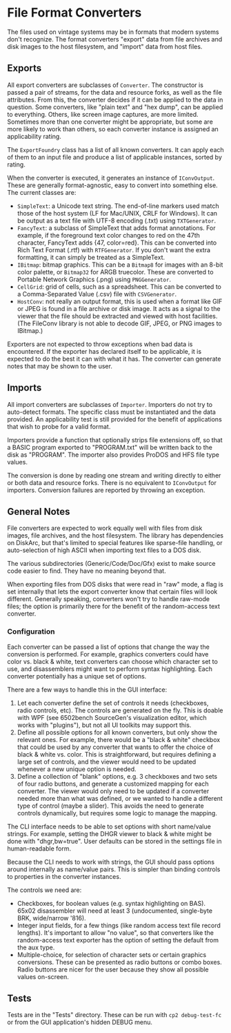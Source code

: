 # File Format Converters #

The files used on vintage systems may be in formats that modern systems don't recognize.  The
format converters "export" data from file archives and disk images to the host filesystem, and
"import" data from host files.

## Exports ##

All export converters are subclasses of `Converter`.  The constructor is passed a pair of streams,
for the data and resource forks, as well as the file attributes.  From this, the converter
decides if it can be applied to the data in question.  Some converters, like "plain text" and
"hex dump", can be applied to everything.  Others, like screen image captures, are more limited.
Sometimes more than one converter might be appropriate, but some are more likely to work than
others, so each converter instance is assigned an applicability rating.

The `ExportFoundry` class has a list of all known converters.  It can apply each of them to an
input file and produce a list of applicable instances, sorted by rating.

When the converter is executed, it generates an instance of `IConvOutput`.  These are generally
format-agnostic, easy to convert into something else.  The current classes are:

 - `SimpleText`: a Unicode text string.  The end-of-line markers used match those of the
   host system (LF for Mac/UNIX, CRLF for Windows).  It can be output as a text file with
   UTF-8 encoding (.txt) using `TXTGenerator`.
 - `FancyText`: a subclass of SimpleText that adds format annotations.  For example, if the
   foreground text color changes to red on the 47th character, FancyText adds {47, color=red}.
   This can be converted into Rich Text Format (.rtf) with `RTFGenerator`.  If you don't want the
   extra formatting, it can simply be treated as a SimpleText.
 - `IBitmap`: bitmap graphics.  This can be a `Bitmap8` for images with an 8-bit color palette,
   or `Bitmap32` for ARGB truecolor.  These are converted to Portable Network Graphics (.png)
   using `PNGGenerator`.
 - `CellGrid`: grid of cells, such as a spreadsheet.  This can be converted to a Comma-Separated
   Value (.csv) file with `CSVGenerator`.
 - `HostConv`: not really an output format, this is used when a format like GIF or JPEG is found
   in a file archive or disk image.  It acts as a signal to the viewer that the file should be
   extracted and viewed with host facilities.  (The FileConv library is not able to decode GIF,
   JPEG, or PNG images to IBitmap.)

Exporters are not expected to throw exceptions when bad data is encountered.  If the exporter
has declared itself to be applicable, it is expected to do the best it can with what it has.
The converter can generate notes that may be shown to the user.

## Imports ##

All import converters are subclasses of `Importer`.  Importers do not try to auto-detect formats.
The specific class must be instantiated and the data provided.  An applicability test is still
provided for the benefit of applications that wish to probe for a valid format.

Importers provide a function that optionally strips file extensions off, so that a BASIC program
exported to "PROGRAM.txt" will be written back to the disk as "PROGRAM".  The importer also
provides ProDOS and HFS file type values.

The conversion is done by reading one stream and writing directly to either or both data and
resource forks.  There is no equivalent to `IConvOutput` for importers.  Conversion failures are
reported by throwing an exception.

## General Notes ##

File converters are expected to work equally well with files from disk images, file archives,
and the host filesystem.  The library has dependencies on DiskArc, but that's limited to
special features like sparse-file handling, or auto-selection of high ASCII when importing
text files to a DOS disk.

The various subdirectories (Generic/Code/Doc/Gfx) exist to make source code easier to find.  They
have no meaning beyond that.

When exporting files from DOS disks that were read in "raw" mode, a flag is set internally that
lets the export converter know that certain files will look different.  Generally speaking,
converters won't try to handle raw-mode files; the option is primarily there for the benefit of
the random-access text converter.

### Configuration ###

Each converter can be passed a list of options that change the way the conversion is performed.
For example, graphics converters could have color vs. black & white, text converters can choose
which character set to use, and disassemblers might want to perform syntax highlighting.  Each
converter potentially has a unique set of options.

There are a few ways to handle this in the GUI interface:

 1. Let each converter define the set of controls it needs (checkboxes, radio controls, etc).
    The controls are generated on the fly.  This is doable with WPF (see 6502bench SourceGen's
    visualization editor, which works with "plugins"), but not all UI toolkits may support this.
 2. Define all possible options for all known converters, but only show the relevant ones.
    For example, there would be a "black & white" checkbox that could be used by any converter
    that wants to offer the choice of black & white vs. color.  This is straightforward, but
    requires defining a large set of controls, and the viewer would need to be updated whenever
    a new unique option is needed.
 3. Define a collection of "blank" options, e.g. 3 checkboxes and two sets of four radio buttons,
    and generate a customized mapping for each converter.  The viewer would only need to be
    updated if a converter needed more than what was defined, or we wanted to handle a different
    type of control (maybe a slider).  This avoids the need to generate controls dynamically,
    but requires some logic to manage the mapping.

The CLI interface needs to be able to set options with short name/value strings.  For example,
setting the DHGR viewer to black & white might be done with "dhgr,bw=true".  User defaults can
be stored in the settings file in human-readable form.

Because the CLI needs to work with strings, the GUI should pass options around internally as
name/value pairs.  This is simpler than binding controls to properties in the converter instances.

The controls we need are:
 - Checkboxes, for boolean values (e.g. syntax highlighting on BAS).  65x02 disassembler
   will need at least 3 (undocumented, single-byte BRK, wide/narrow '816).
 - Integer input fields, for a few things (like random access text file record lengths).  It's
   important to allow "no value", so that converters like the random-access text exporter has
   the option of setting the default from the aux type.
 - Multiple-choice, for selection of character sets or certain graphics conversions.  These
   can be presented as radio buttons or combo boxes.  Radio buttons are nicer for the user
   because they show all possible values on-screen.

## Tests ##

Tests are in the "Tests" directory.  These can be run with `cp2 debug-test-fc` or from the
GUI application's hidden DEBUG menu.
